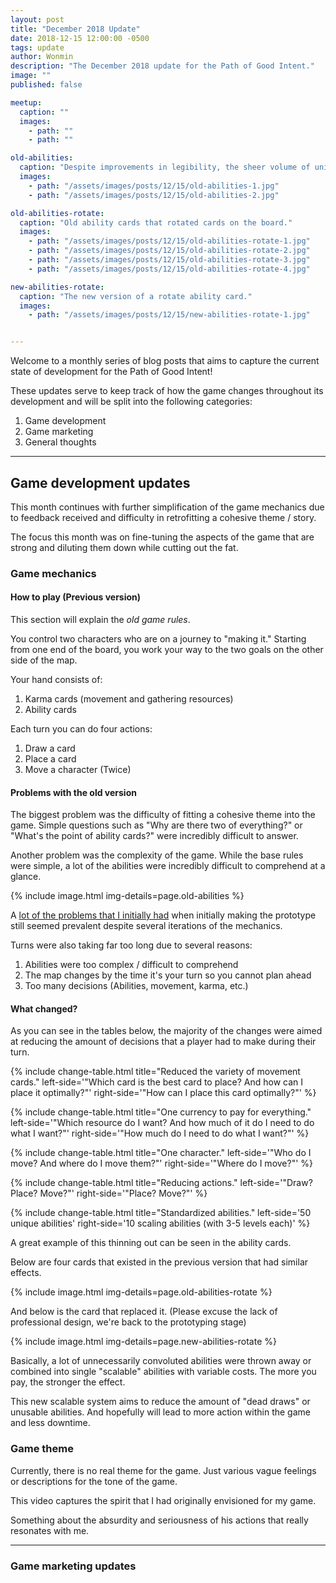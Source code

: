 ```yaml
---
layout: post
title: "December 2018 Update"
date: 2018-12-15 12:00:00 -0500
tags: update
author: Wonmin
description: "The December 2018 update for the Path of Good Intent."
image: ""
published: false

meetup:
  caption: ""
  images:
    - path: ""
    - path: ""

old-abilities:
  caption: "Despite improvements in legibility, the sheer volume of unique cards made the game unnecessarily convoluted."
  images:
    - path: "/assets/images/posts/12/15/old-abilities-1.jpg"
    - path: "/assets/images/posts/12/15/old-abilities-2.jpg"

old-abilities-rotate:
  caption: "Old ability cards that rotated cards on the board."
  images:
    - path: "/assets/images/posts/12/15/old-abilities-rotate-1.jpg"
    - path: "/assets/images/posts/12/15/old-abilities-rotate-2.jpg"
    - path: "/assets/images/posts/12/15/old-abilities-rotate-3.jpg"
    - path: "/assets/images/posts/12/15/old-abilities-rotate-4.jpg"

new-abilities-rotate:
  caption: "The new version of a rotate ability card."
  images:
    - path: "/assets/images/posts/12/15/new-abilities-rotate-1.jpg"


---
```


Welcome to a monthly series of blog posts that aims to capture the current state of development for the Path of Good Intent!

These updates serve to keep track of how the game changes throughout its development and will be split into the following categories:

1. Game development
2. Game marketing
3. General thoughts

---

## Game development updates

This month continues with further simplification of the game mechanics due to feedback received and difficulty in retrofitting a cohesive theme / story.

The focus this month was on fine-tuning the aspects of the game that are strong and diluting them down while cutting out the fat.

### Game mechanics

#### How to play (Previous version)

This section will explain the *old game rules*.

You control two characters who are on a journey to "making it." Starting from one end of the board, you work your way to the two goals on the other side of the map.

Your hand consists of:
1. Karma cards (movement and gathering resources)
2. Ability cards

Each turn you can do four actions:
1. Draw a card
2. Place a card
3. Move a character (Twice)

#### Problems with the old version

The biggest problem was the difficulty of fitting a cohesive theme into the game. Simple questions such as "Why are there two of everything?" or "What's the point of ability cards?" were incredibly difficult to answer.

Another problem was the complexity of the game. While the base rules were simple, a lot of the abilities were incredibly difficult to comprehend at a glance.

{% include image.html img-details=page.old-abilities %}

A [lot of the problems that I initially had](/2018/11/25/how-a-board-game-is-born.html) when initially making the prototype still seemed prevalent despite several iterations of the mechanics.

Turns were also taking far too long due to several reasons:
1. Abilities were too complex / difficult to comprehend
2. The map changes by the time it's your turn so you cannot plan ahead
3. Too many decisions (Abilities, movement, karma, etc.)

#### What changed?

As you can see in the tables below, the majority of the changes were aimed at reducing the amount of decisions that a player had to make during their turn.

{% include change-table.html title="Reduced the variety of movement cards." left-side='"Which card is the best card to place? And how can I place it optimally?"' right-side='"How can I place this card optimally?"' %}

{% include change-table.html title="One currency to pay for everything." left-side='"Which resource do I want? And how much of it do I need to do what I want?"' right-side='"How much do I need to do what I want?"' %}

{% include change-table.html title="One character." left-side='"Who do I move? And where do I move them?"' right-side='"Where do I move?"' %}

{% include change-table.html title="Reducing actions." left-side='"Draw? Place? Move?"' right-side='"Place? Move?"' %}

{% include change-table.html title="Standardized abilities." left-side='50 unique abilities' right-side='10 scaling abilities (with 3-5 levels each)' %}

A great example of this thinning out can be seen in the ability cards.

Below are four cards that existed in the previous version that had similar effects.

{% include image.html img-details=page.old-abilities-rotate %}

And below is the card that replaced it. (Please excuse the lack of professional design, we're back to the prototyping stage)

{% include image.html img-details=page.new-abilities-rotate %}

Basically, a lot of unnecessarily convoluted abilities were thrown away or combined into single "scalable" abilities with variable costs. The more you pay, the stronger the effect.

This new scalable system aims to reduce the amount of "dead draws" or unusable abilities. And hopefully will lead to more action within the game and less downtime.

### Game theme

Currently, there is no real theme for the game. Just various vague feelings or descriptions for the tone of the game.

This video captures the spirit that I had originally envisioned for my game.

Something about the absurdity and seriousness of his actions that really resonates with me.

---

### Game marketing updates
